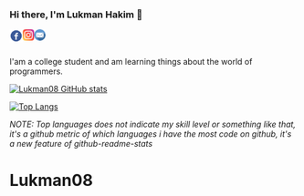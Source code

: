 ### Hi there, I'm Lukman Hakim 👋

<a href="https://www.facebook.com/profile.php?id=100090054670724&mibextid=ZbWKwL" title="Connect to me" target="_blank">
  <img align="left" alt="Lukman Hakim | Facebook" width="23px" src="./assets/fb_icon-icons.com_66689.svg" />
</a>
<a href="https://www.instagram.com/lukmanhkimz_" title="Follow me" target="_blank">
  <img align="left" alt="Lukman Hakim | instagram" width="20px" src="./assets/instagram.png" />
</a>
<a href="mailto:lh412808@gmail.com" title="Send email to me" target="_blank">
  <img align="left" alt="Lukman Hakim | Mail" width="20px" src="./assets/email.svg" />
</a>
<br/>
<br/>

I'am a college student and am learning things about the world of programmers. 

[![Lukman08 GitHub stats](https://github-readme-stats.vercel.app/api?username=lukman08&theme=buefy)](https://github.com/lukman08)

<!-- **Languages and Tools:**

<code><img height="32" src="https://raw.githubusercontent.com/github/explore/main/topics/php/php.png"></code>
<code><img height="32" src="https://raw.githubusercontent.com/github/explore/main/topics/javascript/javascript.png"></code>
<code><img height="32" src="https://raw.githubusercontent.com/github/explore/main/topics/csharp/csharp.png"></code>
<code><img height="32" src="https://raw.githubusercontent.com/github/explore/main/topics/python/python.png"></code>
<code><img height="32" src="https://raw.githubusercontent.com/github/explore/main/topics/jquery/jquery.png"></code>
<code><img height="32" src="https://raw.githubusercontent.com/github/explore/main/topics/css/css.png"></code>
<code><img height="32" src="https://raw.githubusercontent.com/github/explore/main/topics/bootstrap/bootstrap.png"></code>
<code><img height="32" src="https://raw.githubusercontent.com/github/explore/main/topics/nodejs/nodejs.png"></code>
<code><img height="32" src="https://raw.githubusercontent.com/github/explore/main/topics/npm/npm.png"></code>
<code><img height="32" src="https://raw.githubusercontent.com/github/explore/main/topics/git/git.png"></code>
<code><img height="32" src="https://raw.githubusercontent.com/github/explore/main/topics/laravel/laravel.png"></code>
<code><img height="32" src="https://raw.githubusercontent.com/github/explore/main/topics/mysql/mysql.png"></code>
<code><img height="32" src="https://raw.githubusercontent.com/github/explore/main/topics/vercel/vercel.png"></code>
<code><img height="32" src="https://raw.githubusercontent.com/github/explore/main/topics/windows/windows.png"></code>
<code><img height="32" src="https://raw.githubusercontent.com/github/explore/main/topics/linux/linux.png"></code>
<code><img height="32" src="https://raw.githubusercontent.com/github/explore/main/topics/sublime-text/sublime-text.png"></code> -->

[![Top Langs](https://github-readme-stats.vercel.app/api/top-langs/?username=lukman08&theme=buefy&layout=compact)](https://github.com/lukman08)

_NOTE: Top languages does not indicate my skill level or something like that, it's a github metric of which languages i have the most code on github, it's a new feature of github-readme-stats_

<!-- ![](https://komarev.com/ghpvc/?username=superXdev) -->
# Lukman08
